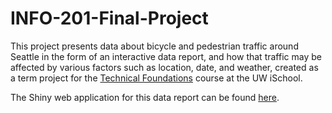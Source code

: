 # INFO-201-Final-Project
 This project presents data about bicycle and pedestrian traffic around Seattle in the form of an interactive data report, and how that traffic may be affected by various factors such as location, date, and weather, created as a term project for the [Technical Foundations](https://canvas.uw.edu/courses/1128814) course at the UW iSchool.

 The Shiny web application for this data report can be found [here](https://nguyea6.shinyapps.io/INFO-201-Final-Project/).
